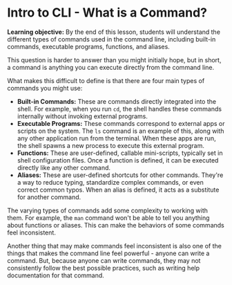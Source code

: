 # Intro to CLI - What is a Command?

**Learning objective:** By the end of this lesson, students will understand the different types of commands used in the command line, including built-in commands, executable programs, functions, and aliases.

This question is harder to answer than you might initially hope, but in short, a command is anything you can execute directly from the command line.

What makes this difficult to define is that there are four main types of commands you might use:

- **Built-in Commands:** These are commands directly integrated into the shell. For example, when you run `cd`, the shell handles these commands internally without invoking external programs.
- **Executable Programs:** These commands correspond to external apps or scripts on the system. The `ls` command is an example of this, along with any other application run from the terminal. When these apps are run, the shell spawns a new process to execute this external program.
- **Functions:** These are user-defined, callable mini-scripts, typically set in shell configuration files. Once a function is defined, it can be executed directly like any other command.
- **Aliases:** These are user-defined shortcuts for other commands. They're a way to reduce typing, standardize complex commands, or even correct common typos. When an alias is defined, it acts as a substitute for another command.

The varying types of commands add some complexity to working with them. For example, the `man` command won't be able to tell you anything about functions or aliases. This can make the behaviors of some commands feel inconsistent.

Another thing that may make commands feel inconsistent is also one of the things that makes the command line feel powerful - anyone can write a command. But, because anyone can write commands, they may not consistently follow the best possible practices, such as writing help documentation for that command.